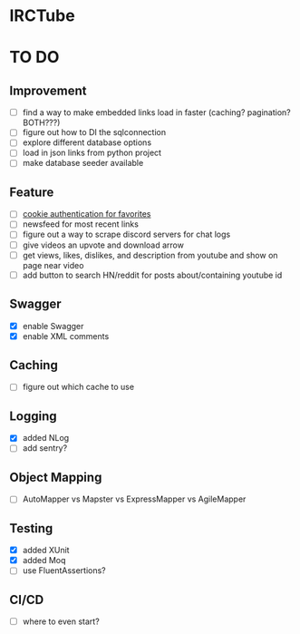 ﻿# IRCTube

# TO DO

## Improvement
- [ ] find a way to make embedded links load in faster (caching? pagination? BOTH???)
- [ ] figure out how to DI the sqlconnection
- [ ] explore different database options
- [ ] load in json links from python project
- [ ] make database seeder available

## Feature
- [ ] [cookie authentication for favorites](https://docs.microsoft.com/en-us/aspnet/core/security/authentication/cookie?view=aspnetcore-5.0)
- [ ] newsfeed for most recent links
- [ ] figure out a way to scrape discord servers for chat logs
- [ ] give videos an upvote and download arrow
- [ ] get views, likes, dislikes, and description from youtube and show on page near video
- [ ] add button to search HN/reddit for posts about/containing youtube id

## Swagger
- [x] enable Swagger
- [x] enable XML comments

## Caching
- [ ] figure out which cache to use

## Logging
- [x] added NLog
- [ ] add sentry?

## Object Mapping
- [ ] AutoMapper vs Mapster vs ExpressMapper vs AgileMapper

## Testing
- [x] added XUnit
- [x] added Moq
- [ ] use FluentAssertions?

## CI/CD
- [ ] where to even start?

